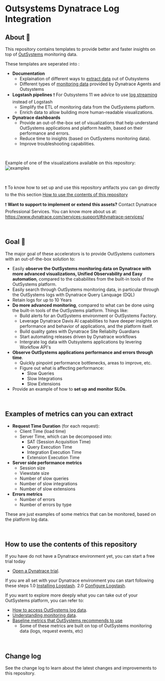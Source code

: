 # Outsystems Dynatrace Log Integration

## About 📑
This repository contains templates to provide better and faster insights on top of [OutSystems](https://www.outsystems.com/) monitoring data.

These templates are seperated into :
- **Documentation**
    - Explaination of different ways to [extract data](Documentation/Access-Monitoring-Data.md) out of Outsystems 
    - Different types of [monitoring data](Documentation/Monitoring-Data.md) provided by Dynatrace Agents and Outsystems 
- **Logstash pipelines**
    :exclamation: For Outsystems 11 we advice to use [log streaming](https://success.outsystems.com/documentation/11/managing_the_applications_lifecycle/monitor_and_troubleshoot/introduction_to_log_streaming/) instead of Logstash
    - Simplify the ETL of monitoring data from the OutSystems platform.
    - Enrich data to allow building more human-readable visualizations.
- **Dynatrace dashboards**
    - Provide an out-of-the-box set of visualizations that help understand OutSystems applications and platform health, based on their performance and errors.
    - Reduce time to insights (based on OutSystems monitoring data).
    - Improve troubleshooting capabilities.

<br>

Example of one of the visualizations available on this repository:
![examples](Dashboards/images/)

<br>

:exclamation: To know how to set up and use this repository artifacts you can go directly to the this section [How to use the contents of this repository](#how-to-use-the-contents-of-this-repository)

:exclamation: **Want to support to implement or extend this assets?**
Contact Dynatrace Professional Services. You can know more about us at:
https://www.dynatrace.com/services-support/#dynatrace-services/ 
  
<br>

## Goal 🎯
The major goal of these accelerators is to provide OutSystems customers with an out-of-the-box solution to:
- Easily **observe the OutSystems monitoring data on Dynatrace with more advanced visualizations, Unified Observability and Easy automation**, compared to the cababilites from the built-in tools of the OutSystems platform.
- Easily search through OutSystems monitoring data, in particular through the OutSystems logs with Dynatrace Query Lanquage (DQL)
- Retain logs for up to 10 Years
- **Do more advanced monitoring**, compared to what can be done using the built-in tools of the OutSystems platform. Things like:
    - Build alerts for an OutSystems environment or OutSystems Factory.
    - Leverage Dynatrace Davis AI capabilities to have deeper insights on performance and behavior of applications, and the platform itself.
    - Build quality gates with Dynatrace Site Reliabilty Guardians
    - Start automating releases driven by Dynatrace workflows
    - Intergrate log data with Outsystems applications by levering Workflow API's
- **Observe OutSystems applications performance and errors through time**.
    - Quickly pinpoint performance bottlenecks, areas to improve, etc.
    - Figure out what is affecting performance:
        - Slow Queries
        - Slow Integrations
        - Slow Extensions
- Provide an example of how to **set up and monitor SLOs**.

<br> 

## Examples of metrics can you can extract

- **Request Time Duration** (for each request):
    - Client Time (load time)
    - Server Time, which can be decomposed into:
        - SAT (Session Acquisition Time)
        - Query Execution Time
        - Integration Execution Time
        - Extension Execution Time
- **Server side performance metrics**
    - Session size
    - Viewstate size
    - Number of slow queries
    - Number of slow integrations
    - Number of slow extensions
- **Errors metrics**
    - Number of errors
    - Number of errors by type

These are just examples of some metrics that can be monitored, based on the platform log data.

<br>

## How to use the contents of this repository
If you have do not have a Dynatrace environment yet, you can start a free trial today
- [Open a Dynatrace trial](https://www.dynatrace.com/trial).

If you are all set with your Dynatrace environment you can start following these steps
1.0 [Installing Logstash](data_extraction/README.md).
2.0 [Configure Logstash](data_extraction/Logstash/README.md).


If you want to explore more deeply what you can take out of your OutSystems platform, you can refer to:
- [How to access OutSystems log data](Documentation/Access-Monitoring-Data.md).
- [Understanding monitoring data](documentation/Monitoring-Data.md).
- [Baseline metrics that OutSystems recommends to use](https://docs.google.com/spreadsheets/d/1tWQMsnxKUEGjk7-UrdKUu4X5U1koqo_M__wiigtt7g4/edit?usp=sharing)
  - Some of these metrics are built on top of OutSystems monitoring data (logs, request events, etc)

<br>


## Change log
See the change log to learn about the latest changes and improvements to this repository.
